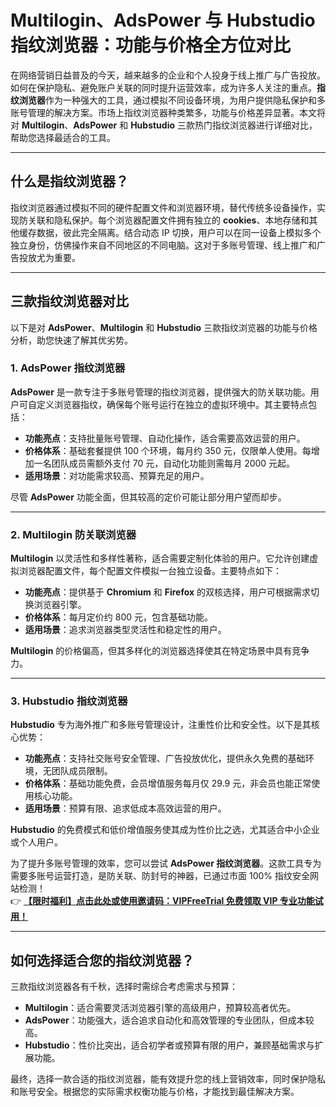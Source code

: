# Multilogin、AdsPower 与 Hubstudio 指纹浏览器：功能与价格全方位对比

在网络营销日益普及的今天，越来越多的企业和个人投身于线上推广与广告投放。如何在保护隐私、避免账户关联的同时提升运营效率，成为许多人关注的重点。**指纹浏览器**作为一种强大的工具，通过模拟不同设备环境，为用户提供隐私保护和多账号管理的解决方案。市场上指纹浏览器种类繁多，功能与价格差异显著。本文将对 **Multilogin**、**AdsPower** 和 **Hubstudio** 三款热门指纹浏览器进行详细对比，帮助您选择最适合的工具。

---

## 什么是指纹浏览器？

指纹浏览器通过模拟不同的硬件配置文件和浏览器环境，替代传统多设备操作，实现防关联和隐私保护。每个浏览器配置文件拥有独立的 **cookies**、本地存储和其他缓存数据，彼此完全隔离。结合动态 IP 切换，用户可以在同一设备上模拟多个独立身份，仿佛操作来自不同地区的不同电脑。这对于多账号管理、线上推广和广告投放尤为重要。

---

## 三款指纹浏览器对比

以下是对 **AdsPower**、**Multilogin** 和 **Hubstudio** 三款指纹浏览器的功能与价格分析，助您快速了解其优劣势。

### 1. AdsPower 指纹浏览器

**AdsPower** 是一款专注于多账号管理的指纹浏览器，提供强大的防关联功能。用户可自定义浏览器指纹，确保每个账号运行在独立的虚拟环境中。其主要特点包括：

- **功能亮点**：支持批量账号管理、自动化操作，适合需要高效运营的用户。
- **价格体系**：基础套餐提供 100 个环境，每月约 350 元，仅限单人使用。每增加一名团队成员需额外支付 70 元，自动化功能则需每月 2000 元起。
- **适用场景**：对功能需求较高、预算充足的用户。

尽管 **AdsPower** 功能全面，但其较高的定价可能让部分用户望而却步。

---

### 2. Multilogin 防关联浏览器

**Multilogin** 以灵活性和多样性著称，适合需要定制化体验的用户。它允许创建虚拟浏览器配置文件，每个配置文件模拟一台独立设备。主要特点如下：

- **功能亮点**：提供基于 **Chromium** 和 **Firefox** 的双核选择，用户可根据需求切换浏览器引擎。
- **价格体系**：每月定价约 800 元，包含基础功能。
- **适用场景**：追求浏览器类型灵活性和稳定性的用户。

**Multilogin** 的价格偏高，但其多样化的浏览器选择使其在特定场景中具有竞争力。

---

### 3. Hubstudio 指纹浏览器

**Hubstudio** 专为海外推广和多账号管理设计，注重性价比和安全性。以下是其核心优势：

- **功能亮点**：支持社交账号安全管理、广告投放优化，提供永久免费的基础环境，无团队成员限制。
- **价格体系**：基础功能免费，会员增值服务每月仅 29.9 元，非会员也能正常使用核心功能。
- **适用场景**：预算有限、追求低成本高效运营的用户。

**Hubstudio** 的免费模式和低价增值服务使其成为性价比之选，尤其适合中小企业或个人用户。

为了提升多账号管理的效率，您可以尝试 **AdsPower 指纹浏览器**。这款工具专为需要多账号运营打造，是防关联、防封号的神器，已通过市面 100% 指纹安全网站检测！  
👉 **[【限时福利】点击此处或使用邀请码：VIPFreeTrial 免费领取 VIP 专业功能试用！](https://bit.ly/adspower_free)**

---

## 如何选择适合您的指纹浏览器？

三款指纹浏览器各有千秋，选择时需综合考虑需求与预算：

- **Multilogin**：适合需要灵活浏览器引擎的高级用户，预算较高者优先。
- **AdsPower**：功能强大，适合追求自动化和高效管理的专业团队，但成本较高。
- **Hubstudio**：性价比突出，适合初学者或预算有限的用户，兼顾基础需求与扩展功能。

最终，选择一款合适的指纹浏览器，能有效提升您的线上营销效率，同时保护隐私和账号安全。根据您的实际需求权衡功能与价格，才能找到最佳解决方案。